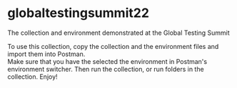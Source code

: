 # globaltestingsummit22
The collection and environment demonstrated at the Global Testing Summit

To use this collection, copy the collection and the environment files and import them into Postman.  
Make sure that you have the selected the environment in Postman's environment switcher.
Then run the collection, or run folders in the collection.
Enjoy!  

